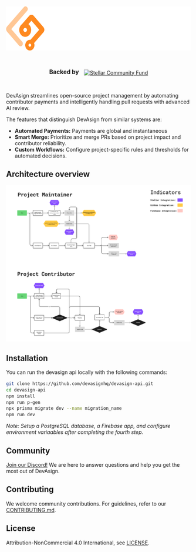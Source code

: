 <br/>
<div align="center">
  <a href="https://www.devasign.com" style="display: block; margin: 0 auto;">
    <picture>
      <source media="(prefers-color-scheme: dark)" srcset="./public/devasign-white.png">
      <source media="(prefers-color-scheme: light)" srcset="./public/devasign-black.png">
      <img alt="DevAsign Logo" src="./public/devasign-white.png" height="120" style="display: block; margin: 0 auto;">
    </picture>
  </a>
<br/>

<br/>

<p align="center">
  <strong style="font-size: 16px;">Backed by</strong> <a href="https://communityfund.stellar.org/" style="margin-left: 10px;"><img src="https://devasign.com/assets/scf%20logo-39ec023b.svg" height="40" alt="Stellar Community Fund" align="center" /></a>
</p>

</div>

<br/>

DevAsign streamlines open-source project management by automating contributor payments and intelligently handling pull requests with advanced AI review.

The features that distinguish DevAsign from similar systems are:

* **Automated Payments:** Payments are global and instantaneous
* **Smart Merge:** Prioritize and merge PRs based on project impact and contributor reliability.
* **Custom Workflows:** Configure project-specific rules and thresholds for automated decisions.

## Architecture overview

![Architecture overview](/public/devasign-user-flow_(MVP).png)

## Installation

You can run the devasign api locally with the following commands:

```bash
git clone https://github.com/devasignhq/devasign-api.git
cd devasign-api
npm install
npm run p-gen
npx prisma migrate dev --name migration_name
npm run dev
```

*Note: Setup a PostgreSQL database, a Firebase app, and configure environment variaables after completing the fourth step.*

## Community

[Join our Discord!](https://discord.com/channels/1335941257155055688/1335941257641328743) We are here to answer questions and help you get the most out of DevAsign.

## Contributing

We welcome community contributions. For guidelines, refer to our [CONTRIBUTING.md](/CONTRIBUTING.md).

## License

Attribution-NonCommercial 4.0 International, see [LICENSE](https://github.com/devasignhq/devasign-api/blob/main/LICENSE).
